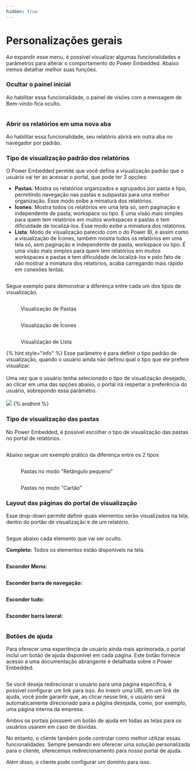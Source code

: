 ```yaml
---
hidden: true
---
```


# Personalizações gerais

Ao expandir esse menu, é possível visualizar algumas funcionalidades e parâmetros para alterar o comportamento do Power Embedded. Abaixo iremos detalhar melhor suas funções.



### **Ocultar o painel inicial**

Ao habilitar essa funcionalidade, o painel de visões com a mensagem de Bem-vindo fica oculto.

<figure><img src="../../../../.gitbook/assets/ocultar-painel.png" alt=""><figcaption></figcaption></figure>



### **Abrir os relatórios em uma nova aba**

Ao habilitar essa funcionalidade, seu relatório abrirá em outra aba no navegador por padrão.



### **Tipo de visualização padrão dos relatórios**

O Power Embedded permite que você defina a visualização padrão que o usuário vai ter ao acessar o portal, que pode ter 3 opções:

* **Pastas**: Mostra os relatórios organizados e agrupados por pasta e tipo, permitindo navegação nas pastas e subpastas para uma melhor organização. Esse modo exibe a miniatura dos relatórios.
* **Ícones**: Mostra todos os relatórios em uma tela só, sem paginação e independente de pasta, workspace ou tipo. É uma visão mais simples para quem tem relatórios em muitos workspaces e pastas e tem dificuldade de localizá-los. Esse modo exibe a miniatura dos relatórios.
* **Lista**: Modo de visualização parecido com o do Power BI, e assim como a visualização de Ícones, também mostra todos os relatórios em uma tela só, sem paginação e independente de pasta, workspace ou tipo. É uma visão mais simples para quem tem relatórios em muitos workspaces e pastas e tem dificuldade de localizá-los e pelo fato de não mostrar a miniatura dos relatórios, acaba carregando mais rápido em conexões lentas.

<figure><img src="../../../../.gitbook/assets/modo-padrao-de-visulizacao.png" alt=""><figcaption></figcaption></figure>

Segue exemplo para demonstrar a diferença entre cada um dos tipos de visualização.

<div><figure><img src="../../../../.gitbook/assets/image (1) (2).png" alt=""><figcaption><p>Visualização de Pastas</p></figcaption></figure> <figure><img src="../../../../.gitbook/assets/image (2) (2).png" alt=""><figcaption><p>Visualização de Ícones</p></figcaption></figure> <figure><img src="../../../../.gitbook/assets/image (3) (2).png" alt=""><figcaption><p>Visualização de Lista</p></figcaption></figure></div>

{% hint style="info" %}
Esse parâmetro é para definir o tipo padrão de visualização, quando o usuário ainda não definiu qual o tipo que ele prefere visualizar.\
\
Uma vez que o usuário tenha selecionado o tipo de visualização desejado, ao clicar em uma das opções abaixo, o portal irá respeitar a preferência do usuário, sobrepondo essa parâmetro.\
\
![](<../../../../.gitbook/assets/image (4) (2).png>)
{% endhint %}



### Tipo de visualização das pastas

No Power Embedded, é possível escolher o tipo de visualização das pastas no portal de relatórios.

<figure><img src="../../../../.gitbook/assets/image (2) (1) (1) (1).png" alt=""><figcaption></figcaption></figure>



Abaixo segue um exemplo prático da diferença entre os 2 tipos

<div><figure><img src="../../../../.gitbook/assets/image (366).png" alt=""><figcaption><p>Pastas no modo "Retângulo pequeno"</p></figcaption></figure> <figure><img src="../../../../.gitbook/assets/image (367).png" alt=""><figcaption><p>Pastas no modo "Cartão"</p></figcaption></figure></div>



### **Layout das páginas do portal de visualização**

Esse drop-down permite definir quais elementos serão visualizados na tela, dentro do portão de visualização e de um relatório.

<div align="left"><figure><img src="../../../../.gitbook/assets/Layout-paginas.png" alt=""><figcaption></figcaption></figure></div>

Segue abaixo cada elemento que vai ser oculto.

**Completo:** Todos os elementos estão disponíveis na tela.

<figure><img src="../../../../.gitbook/assets/modo-completo1.png" alt=""><figcaption></figcaption></figure>

**Esconder Menu:**

<figure><img src="../../../../.gitbook/assets/esconder-barra-de-navegacao.png" alt=""><figcaption></figcaption></figure>

**Esconder barra de navegação:**

<figure><img src="../../../../.gitbook/assets/esconder-menu-2.png" alt=""><figcaption></figcaption></figure>

**Esconder tudo:**

<figure><img src="../../../../.gitbook/assets/esconder-geral.png" alt=""><figcaption></figcaption></figure>

**Esconder barra lateral:**

<figure><img src="../../../../.gitbook/assets/Oculta-menu-lateral.png" alt=""><figcaption></figcaption></figure>

### **Botões de ajuda**

Para oferecer uma experiência de usuário ainda mais aprimorada, o portal inclui um botão de ajuda disponível em cada página. Este botão fornece acesso a uma documentação abrangente e detalhada sobre o Power Embedded.

<figure><img src="../../../../.gitbook/assets/Tela-de-configuracoes.png" alt=""><figcaption></figcaption></figure>

Se você deseja redirecionar o usuário para uma página específica, é possível configurar um link para isso. Ao inserir uma URL em um link de ajuda, você pode garantir que, ao clicar nesse link, o usuário será automaticamente direcionado para a página desejada, como, por exemplo, uma página interna da empresa.

Ambos os portais possuem um botão de ajuda em todas as telas para os usuários usarem em caso de dúvidas.

No entanto, o cliente também pode controlar como melhor utilizar essas funcionalidades. Sempre pensando em oferecer uma solução personalizada para o cliente, oferecemos redirecionamento para nosso portal de ajuda.

Além disso, o cliente pode configurar um domínio para isso.

